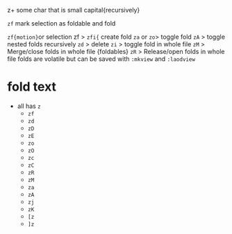 z+ some char that is
	small
	capital{recursively}

`zf` mark selection as foldable and fold

`zf{motion}`or  selection zf > `zfi{` create fold
				`za` or `zo`> toggle fold
					 `zA` > toggle nested folds recursively
				`zd` > delete
				`zi` > toggle fold in whole file
					`zM` > Merge/close folds in whole file {foldables}
					`zR` > Release/open folds in whole file
 folds are volatile
	   but can be saved with `:mkview`  and `:laodview`

# fold text 
- all has `z`
	- `zf`
	- `zd`
	- `zD`
	- `zE`
	- `zo`
	- `zO`
	- `zc`
	- `zC`
	- `zR`
	- `zM`
	- `za`
	- `zA`
	- `zj`
	- `zK`
	- `[z`
	- `]z`